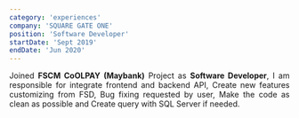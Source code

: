 ```yaml
---
category: 'experiences'
company: 'SQUARE GATE ONE'
position: 'Software Developer'
startDate: 'Sept 2019'
endDate: 'Jun 2020'
---
```

<p style="text-align: justify;">
Joined <b>FSCM CoOLPAY (Maybank)</b> Project as <b>Software Developer</b>, I am responsible for integrate frontend and backend API, Create new features customizing from FSD, Bug fixing requested by user,
Make the code as clean as possible and Create query with SQL Server if needed.</p>
